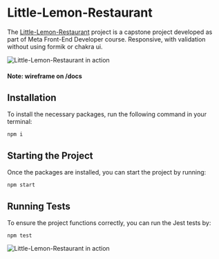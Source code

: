 # Little-Lemon-Restaurant

The [Little-Lemon-Restaurant](https://zemmsoares.xyz/little-lemon-restaurant/) project is a capstone project developed as part of Meta Front-End Developer course. Responsive, with validation without using formik or chakra ui.

![Little-Lemon-Restaurant in action](/docs/example.gif)

#### Note: wireframe on /docs

## Installation

To install the necessary packages, run the following command in your terminal:

```
npm i
```

## Starting the Project

Once the packages are installed, you can start the project by running:

```
npm start
```

## Running Tests

To ensure the project functions correctly, you can run the Jest tests by:

```
npm test
```

![Little-Lemon-Restaurant in action](/docs/responsive.png)
